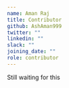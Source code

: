 ```yaml
---
name: Aman Raj
title: Contributor
github: AshAman999
twitter: ""
linkedin: ""
slack: ""
joining_date: ""
role: contributor
---
```


Still waiting for this

